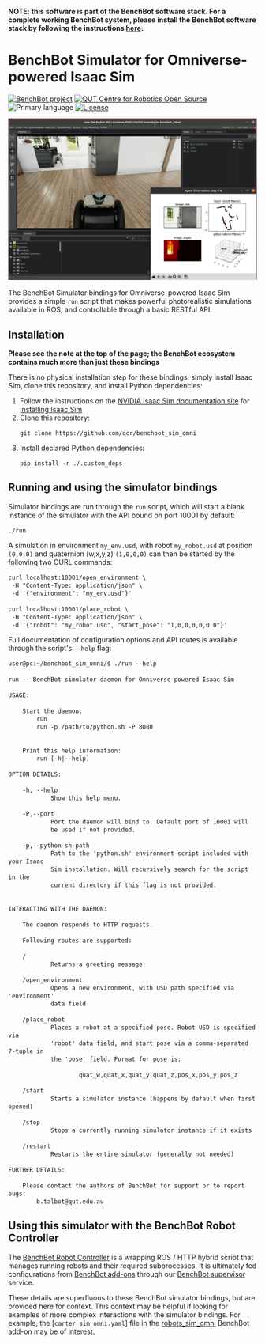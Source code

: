 **NOTE: this software is part of the BenchBot software stack. For a complete working BenchBot system, please install the BenchBot software stack by following the instructions [here](https://github.com/qcr/benchbot).**

# BenchBot Simulator for Omniverse-powered Isaac Sim

[![BenchBot project](https://img.shields.io/badge/collection-BenchBot-%231a2857)](http://benchbot.org)
[![QUT Centre for Robotics Open Source](https://github.com/qcr/qcr.github.io/raw/master/misc/badge.svg)](https://qcr.github.io)
![Primary language](https://img.shields.io/github/languages/top/qcr/benchbot_sim_omni)
[![License](https://img.shields.io/github/license/qcr/benchbot_sim_omni)](./LICENSE.txt)

![BenchBot Simulator interaction with the Omniverse-powered Isaac Sim](./docs/benchbot_sim_omni.jpg)

The BenchBot Simulator bindings for Omniverse-powered Isaac Sim provides a simple `run` script that makes powerful photorealistic simulations available in ROS, and controllable through a basic RESTful API.

## Installation

**Please see the note at the top of the page; the BenchBot ecosystem contains much more than just these bindings**

There is no physical installation step for these bindings, simply install Isaac Sim, clone this repository, and install Python dependencies:

1. Follow the instructions on the [NVIDIA Isaac Sim documentation site](https://docs.omniverse.nvidia.com/app_isaacsim/app_isaacsim/overview.html) for [installing Isaac Sim](https://docs.omniverse.nvidia.com/app_isaacsim/app_isaacsim/install_basic.html)
2. Clone this repository:
   ```
   git clone https://github.com/qcr/benchbot_sim_omni
   ```
3. Install declared Python dependencies:
   ```
   pip install -r ./.custom_deps
   ```

## Running and using the simulator bindings

Simulator bindings are run through the `run` script, which will start a blank instance of the simulator with the API bound on port 10001 by default:

```
./run
```

A simulation in environment `my_env.usd`, with robot `my_robot.usd` at position `(0,0,0)` and quaternion (w,x,y,z) `(1,0,0,0)` can then be started by the following two CURL commands:

```
curl localhost:10001/open_environment \
 -H "Content-Type: application/json" \
 -d '{"environment": "my_env.usd"}'

curl localhost:10001/place_robot \
 -H "Content-Type: application/json" \
 -d '{"robot": "my_robot.usd", "start_pose": "1,0,0,0,0,0,0"}'
```

Full documentation of configuration options and API routes is available through the script's `--help` flag:

```
user@pc:~/benchbot_sim_omni/$ ./run --help

run -- BenchBot simulator daemon for Omniverse-powered Isaac Sim

USAGE:

    Start the daemon:
        run
        run -p /path/to/python.sh -P 8080


    Print this help information:
        run [-h|--help]

OPTION DETAILS:

    -h, --help
            Show this help menu.

    -P,--port
            Port the daemon will bind to. Default port of 10001 will
            be used if not provided.

    -p,--python-sh-path
            Path to the 'python.sh' environment script included with your Isaac
            Sim installation. Will recursively search for the script in the
            current directory if this flag is not provided.


INTERACTING WITH THE DAEMON:

    The daemon responds to HTTP requests.

    Following routes are supported:

    /
            Returns a greeting message

    /open_environment
            Opens a new environment, with USD path specified via 'environment'
            data field

    /place_robot
            Places a robot at a specified pose. Robot USD is specified via
            'robot' data field, and start pose via a comma-separated 7-tuple in
            the 'pose' field. Format for pose is:

                    quat_w,quat_x,quat_y,quat_z,pos_x,pos_y,pos_z

    /start
            Starts a simulator instance (happens by default when first opened)

    /stop
            Stops a currently running simulator instance if it exists

    /restart
            Restarts the entire simulator (generally not needed)

FURTHER DETAILS:

    Please contact the authors of BenchBot for support or to report bugs:
        b.talbot@qut.edu.au

```

## Using this simulator with the BenchBot Robot Controller

The [BenchBot Robot Controller](https://github.com/qcr/benchbot_robot_controller) is a wrapping ROS / HTTP hybrid script that manages running robots and their required subprocesses. It is ultimately fed configurations from [BenchBot add-ons](https://github.com/qcr/benchbot_addons) through our [BenchBot supervisor](https://github.com/qcr/benchbot_supervisor) service.

These details are superfluous to these BenchBot simulator bindings, but are provided here for context. This context may be helpful if looking for examples of more complex interactions with the simulator bindings. For example, the [`carter_sim_omni.yaml`] file in the [robots_sim_omni](https://github.com/benchbot-addons/robots_sim_omni) BenchBot add-on may be of interest.
